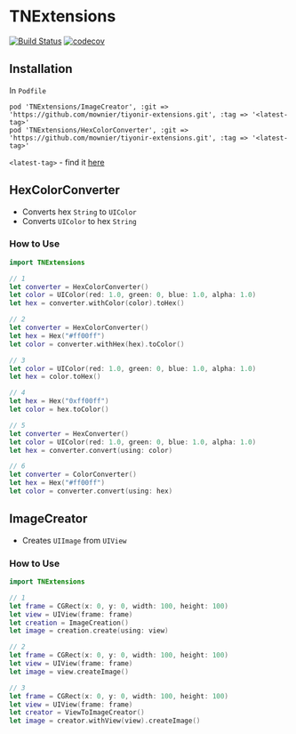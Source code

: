 # TNExtensions
[![Build Status](https://travis-ci.org/mownier/tiyonir-extensions.svg?branch=master)](https://travis-ci.org/mownier/tiyonir-extensions) [![codecov](https://codecov.io/gh/mownier/tiyonir-extensions/branch/master/graph/badge.svg)](https://codecov.io/gh/mownier/tiyonir-extensions)

## Installation
In `Podfile`
```
pod 'TNExtensions/ImageCreator', :git => 'https://github.com/mownier/tiyonir-extensions.git', :tag => '<latest-tag>'
pod 'TNExtensions/HexColorConverter', :git => 'https://github.com/mownier/tiyonir-extensions.git', :tag => '<latest-tag>'
```
`<latest-tag>` - find it [here](https://github.com/mownier/tiyonir-extensions/releases)

## HexColorConverter
- Converts hex `String` to `UIColor`
- Converts `UIColor` to hex `String`

### How to Use
```swift
import TNExtensions

// 1
let converter = HexColorConverter()
let color = UIColor(red: 1.0, green: 0, blue: 1.0, alpha: 1.0)
let hex = converter.withColor(color).toHex()

// 2
let converter = HexColorConverter()
let hex = Hex("#ff00ff")
let color = converter.withHex(hex).toColor()

// 3
let color = UIColor(red: 1.0, green: 0, blue: 1.0, alpha: 1.0)
let hex = color.toHex()

// 4
let hex = Hex("0xff00ff")
let color = hex.toColor()

// 5
let converter = HexConverter()
let color = UIColor(red: 1.0, green: 0, blue: 1.0, alpha: 1.0)
let hex = converter.convert(using: color)

// 6
let converter = ColorConverter()
let hex = Hex("#ff00ff")
let color = converter.convert(using: hex)
```

## ImageCreator
- Creates `UIImage` from `UIView`

### How to Use
```swift
import TNExtensions

// 1
let frame = CGRect(x: 0, y: 0, width: 100, height: 100)
let view = UIView(frame: frame)
let creation = ImageCreation()
let image = creation.create(using: view)

// 2
let frame = CGRect(x: 0, y: 0, width: 100, height: 100)
let view = UIView(frame: frame)
let image = view.createImage()

// 3
let frame = CGRect(x: 0, y: 0, width: 100, height: 100)
let view = UIView(frame: frame)
let creator = ViewToImageCreator()
let image = creator.withView(view).createImage()
```
